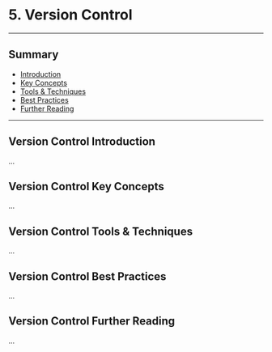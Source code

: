 # 5. Version Control
---
## Summary
- [Introduction](#version-control-introduction)
- [Key Concepts](#version-control-key-concepts)
- [Tools & Techniques](#version-control-tools-techniques)
- [Best Practices](#version-control-best-practices)
- [Further Reading](#version-control-further-reading)
---

## Version Control Introduction

...

## Version Control Key Concepts

...

## Version Control Tools & Techniques

...

## Version Control Best Practices

...

## Version Control Further Reading

...
